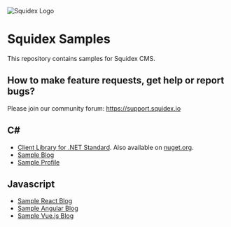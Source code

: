 ![Squidex Logo](https://raw.githubusercontent.com/Squidex/squidex/master/media/logo-wide.png "Squidex")

# Squidex Samples

This repository contains samples for Squidex CMS.

## How to make feature requests, get help or report bugs? 

Please join our community forum: https://support.squidex.io

## C#

* [Client Library for .NET Standard](csharp/Squidex.ClientLibrary). Also available on [nuget.org](https://www.nuget.org/packages/Squidex.ClientLibrary/).
* [Sample Blog](csharp/Sample.Blog)
* [Sample Profile](csharp/Sample.Profile)

## Javascript

* [Sample React Blog](jscript/react/sample-blog)
* [Sample Angular Blog](jscript/angular/sample-blog)
* [Sample Vue.js Blog](jscript/vue/sample-blog)